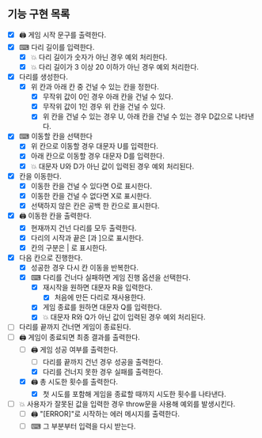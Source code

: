 ## 기능 구현 목록

- [x] 🖨 게임 시작 문구를 출력한다.
- [x] ⌨ 다리 길이를 입력한다.
  - [x] 💥 다리 길이가 숫자가 아닌 경우 예외 처리한다.
  - [x] 💥 다리 길이가 3 이상 20 이하가 아닌 경우 예외 처리한다.
- [x] 다리를 생성한다.
  - [x] 위 칸과 아래 칸 중 건널 수 있는 칸을 정한다.
    - [x] 무작위 값이 0인 경우 아래 칸을 건널 수 있다.
    - [x] 무작위 값이 1인 경우 위 칸을 건널 수 있다.
    - [x] 위 칸을 건널 수 있는 경우 U, 아래 칸을 건널 수 있는 경우 D값으로 나타낸다.
- [x] ⌨ 이동할 칸을 선택한다
  - [x] 위 칸으로 이동할 경우 대문자 U를 입력한다.
  - [x] 아래 칸으로 이동할 경우 대문자 D를 입력한다.
  - [x] 💥 대문자 U와 D가 아닌 값이 입력된 경우 예외 처리된다.
- [x] 칸을 이동한다.
  - [x] 이동한 칸을 건널 수 있다면 O로 표시한다.
  - [x] 이동한 칸을 건널 수 없다면 X로 표시한다.
  - [x] 선택하지 않은 칸은 공백 한 칸으로 표시한다.
- [x] 🖨 이동한 칸을 출력한다.
  - [x] 현재까지 건넌 다리를 모두 출력한다.
  - [x] 다리의 시작과 끝은 [과 ]으로 표시한다.
  - [x] 칸의 구분은 | 로 표시한다.
- [x] 다음 칸으로 진행한다.
  - [x] 성공한 경우 다시 칸 이동을 반복한다.
  - [x] ⌨ 다리를 건너다 실패하면 게임 진행 옵션을 선택한다.
    - [x] 재시작을 원하면 대문자 R을 입력한다.
      - [x] 처음에 만든 다리로 재사용한다.
    - [x] 게임 종료를 원하면 대문자 Q를 입력한다.
    - [x] 💥 대문자 R와 Q가 아닌 값이 입력된 경우 예외 처리된다.
- [ ] 다리를 끝까지 건너면 게임이 종료된다.
- [ ] 🖨 게임이 종료되면 최종 결과를 출력한다.
  - [ ] 🖨 게임 성공 여부를 출력한다.
    - [ ] 다리를 끝까지 건넌 경우 성공을 출력한다.
    - [x] 다리를 건너지 못한 경우 실패를 출력한다.
  - [x] 🖨 총 시도한 횟수를 출력한다.
    - [x] 첫 시도를 포함해 게임을 종료할 때까지 시도한 횟수를 나타낸다.
- [ ] 💥 사용자가 잘못된 값을 입력한 경우 throw문을 사용해 예외를 발생시킨다.
  - [ ] 🖨 "[ERROR]"로 시작하는 에러 메시지를 출력한다.
  - [ ] ⌨ 그 부분부터 입력을 다시 받는다.
